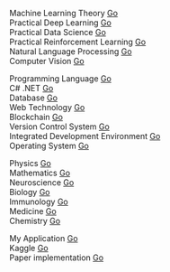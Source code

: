 Machine Learning Theory 
<a href="https://youngminpark2559.github.io/mltheory/README.html">Go</a><br/>
Practical Deep Learning 
<a href="https://youngminpark2559.github.io/pracdl/README.html">Go</a><br/>
Practical Data Science 
<a href="https://youngminpark2559.github.io/pracds/README.html">Go</a><br/>
Practical Reinforcement Learning 
<a href="https://youngminpark2559.github.io/pracrl/README.html">Go</a><br/>
Natural Language Processing 
<a href="https://youngminpark2559.github.io/nlp/README.html">Go</a><br/>
Computer Vision 
<a href="https://youngminpark2559.github.io/opencv/README.html">Go</a><br/> 

Programming Language 
<a href="https://youngminpark2559.github.io/plang/README.html">Go</a><br/>
C# .NET 
<a href="https://youngminpark2559.github.io/csharpdotnet/README.html">Go</a><br/>
Database 
<a href="https://youngminpark2559.github.io/db/README.html">Go</a><br/>
Web Technology 
<a href="https://youngminpark2559.github.io/webtech/README.html">Go</a><br/>
Blockchain 
<a href="https://youngminpark2559.github.io/blockchain/README.html">Go</a><br/>
Version Control System 
<a href="https://youngminpark2559.github.io/vcs/README.html">Go</a><br/>
Integrated Development Environment 
<a href="https://youngminpark2559.github.io/ide/README.html">Go</a><br/>
Operating System 
<a href="https://youngminpark2559.github.io/os/README.html">Go</a><br/>

Physics 
<a href="https://youngminpark2559.github.io/physics/README.html">Go</a><br/>
Mathematics 
<a href="https://youngminpark2559.github.io/mathematics/README.html">Go</a><br/>
Neuroscience 
<a href="https://youngminpark2559.github.io/neuroscience/README.html">Go</a><br/>
Biology 
<a href="https://youngminpark2559.github.io/biology/README.html">Go</a><br/>
Immunology 
<a href="https://youngminpark2559.github.io/immunology/README.html">Go</a><br/>
Medicine 
<a href="https://youngminpark2559.github.io/medicine/README.html">Go</a><br/>
Chemistry 
<a href="https://youngminpark2559.github.io/chemistry/README.html">Go</a><br/>

My Application 
<a href="https://youngminpark2559.github.io/myapp/README.html">Go</a><br/>
Kaggle 
<a href="https://youngminpark2559.github.io/kaggle/READFILE.html">Go</a><br/>
Paper implementation 
<a href="https://youngminpark2559.github.io/paper_i/README.html">Go</a><br/>

